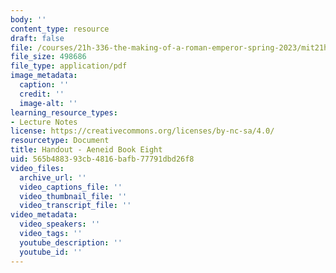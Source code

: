 ```yaml
---
body: ''
content_type: resource
draft: false
file: /courses/21h-336-the-making-of-a-roman-emperor-spring-2023/mit21h_336_s23_aeneid_book8_handout.pdf
file_size: 498686
file_type: application/pdf
image_metadata:
  caption: ''
  credit: ''
  image-alt: ''
learning_resource_types:
- Lecture Notes
license: https://creativecommons.org/licenses/by-nc-sa/4.0/
resourcetype: Document
title: Handout - Aeneid Book Eight
uid: 565b4883-93cb-4816-bafb-77791dbd26f8
video_files:
  archive_url: ''
  video_captions_file: ''
  video_thumbnail_file: ''
  video_transcript_file: ''
video_metadata:
  video_speakers: ''
  video_tags: ''
  youtube_description: ''
  youtube_id: ''
---
```

